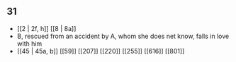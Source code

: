 ## 31
- [[2 | 2f, h]] [[8 | 8a]] 
- B, rescued from an accident by A, whom she does net know, falls in love with him
- [[45 | 45a, b]] [[59]] [[207]] [[220]] [[255]] [[616]] [[801]] 


